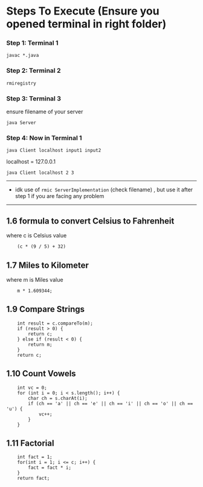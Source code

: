 # Steps To Execute (Ensure you opened terminal in right folder)

### Step 1: Terminal 1

    javac *.java

### Step 2: Terminal 2

    rmiregistry

### Step 3: Terminal 3

ensure filename of your server

    java Server

### Step 4: Now in Terminal 1

`java Client localhost input1 input2`

localhost = 127.0.0.1

    java Client localhost 2 3


<hr>

- idk use of `rmic ServerImplementation` (check filename) , but use it after step 1 if you are facing any problem

<hr>


## 1.6 formula to convert Celsius to Fahrenheit

where c is Celsius value

        (c * (9 / 5) + 32)


## 1.7 Miles to Kilometer

where m is Miles value

        m * 1.609344;


## 1.9 Compare Strings

        int result = c.compareTo(m);
        if (result > 0) {
            return c;
        } else if (result < 0) {
            return m;
        } 
        return c;


## 1.10 Count Vowels

        int vc = 0;
        for (int i = 0; i < s.length(); i++) {
            char ch = s.charAt(i);
            if (ch == 'a' || ch == 'e' || ch == 'i' || ch == 'o' || ch == 'u') {
                vc++;
            }
        }


## 1.11 Factorial

        int fact = 1;
        for(int i = 1; i <= c; i++) {
            fact = fact * i;
        }
        return fact;